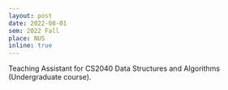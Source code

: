 ```yaml
---
layout: post
date: 2022-08-01
sem: 2022 Fall
place: NUS
inline: true
---
```


Teaching Assistant for CS2040 Data Structures and Algorithms (Undergraduate course).